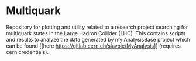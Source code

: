 # Multiquark
Repository for plotting and utility related to a research project searching for
multiquark states in the Large Hadron Collider (LHC). This contains scripts and
results to analyze the data generated by my AnalysisBase project which can be 
found [[here https://gitlab.cern.ch/slavoie/MyAnalysis]] (requires cern 
credentials).
